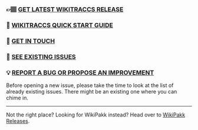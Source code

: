 ### 👉🏽 [GET LATEST WIKITRACCS RELEASE](https://github.com/WikiTransformationProject/wikitraccs-releases/releases)
### 📖 [WIKITRACCS QUICK START GUIDE](https://www.wikitransformationproject.com/docs/getting-started)
### 📨 [GET IN TOUCH](https://www.wikitransformationproject.com/contact)
### 🚩 [SEE EXISTING ISSUES](https://github.com/WikiTransformationProject/wikitraccs-releases/issues)
### 💡 [REPORT A BUG OR PROPOSE AN IMPROVEMENT](https://github.com/WikiTransformationProject/wikitraccs-releases/issues/new)

Before opening a new issue, please take the time to look at the list of already existing issues. There might be an existing one where you can chime in.

---

Not the right place? Looking for WikiPakk instead? Head over to [WikiPakk Releases](https://github.com/WikiTransformationProject/wikitraccs-wikipakk-releases).
